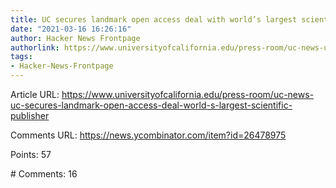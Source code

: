 ```yaml
---
title: UC secures landmark open access deal with world’s largest scientific publisher
date: "2021-03-16 16:26:16"
author: Hacker News Frontpage
authorlink: https://www.universityofcalifornia.edu/press-room/uc-news-uc-secures-landmark-open-access-deal-world-s-largest-scientific-publisher
tags:
- Hacker-News-Frontpage
---
```


<p>Article URL: <a href="https://www.universityofcalifornia.edu/press-room/uc-news-uc-secures-landmark-open-access-deal-world-s-largest-scientific-publisher">https://www.universityofcalifornia.edu/press-room/uc-news-uc-secures-landmark-open-access-deal-world-s-largest-scientific-publisher</a></p>
<p>Comments URL: <a href="https://news.ycombinator.com/item?id=26478975">https://news.ycombinator.com/item?id=26478975</a></p>
<p>Points: 57</p>
<p># Comments: 16</p>
